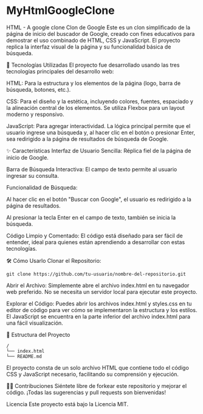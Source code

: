 # MyHtmlGoogleClone
HTML - A google clone 
Clon de Google
Este es un clon simplificado de la página de inicio del buscador de Google, creado con fines educativos para demostrar el uso combinado de HTML, CSS y JavaScript. El proyecto replica la interfaz visual de la página y su funcionalidad básica de búsqueda.

🚀 Tecnologías Utilizadas
El proyecto fue desarrollado usando las tres tecnologías principales del desarrollo web:

HTML: Para la estructura y los elementos de la página (logo, barra de búsqueda, botones, etc.).

CSS: Para el diseño y la estética, incluyendo colores, fuentes, espaciado y la alineación central de los elementos. Se utiliza Flexbox para un layout moderno y responsivo.

JavaScript: Para agregar interactividad. La lógica principal permite que el usuario ingrese una búsqueda y, al hacer clic en el botón o presionar Enter, sea redirigido a la página de resultados de búsqueda de Google.

✨ Características
Interfaz de Usuario Sencilla: Réplica fiel de la página de inicio de Google.

Barra de Búsqueda Interactiva: El campo de texto permite al usuario ingresar su consulta.

Funcionalidad de Búsqueda:

Al hacer clic en el botón "Buscar con Google", el usuario es redirigido a la página de resultados.

Al presionar la tecla Enter en el campo de texto, también se inicia la búsqueda.

Código Limpio y Comentado: El código está diseñado para ser fácil de entender, ideal para quienes están aprendiendo a desarrollar con estas tecnologías.

🛠️ Cómo Usarlo
Clonar el Repositorio:

```
git clone https://github.com/tu-usuario/nombre-del-repositorio.git
```
Abrir el Archivo:
Simplemente abre el archivo index.html en tu navegador web preferido. No se necesita un servidor local para ejecutar este proyecto.

Explorar el Código:
Puedes abrir los archivos index.html y styles.css en tu editor de código para ver cómo se implementaron la estructura y los estilos. El JavaScript se encuentra en la parte inferior del archivo index.html para una fácil visualización.

📄 Estructura del Proyecto
```
/
└── index.html
└── README.md
```
El proyecto consta de un solo archivo HTML que contiene todo el código CSS y JavaScript necesario, facilitando su comprensión y ejecución.

👨‍💻 Contribuciones
Siéntete libre de forkear este repositorio y mejorar el código. ¡Todas las sugerencias y pull requests son bienvenidas!

Licencia
Este proyecto está bajo la Licencia MIT.
